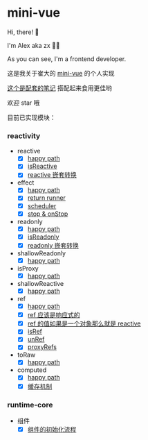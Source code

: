 # mini-vue

Hi, there! 👋

I'm Alex aka zx 👨‍💻

As you can see, I'm a frontend developer.

这是我关于崔大的 [mini-vue](https://github.com/cuixiaorui/mini-vue) 的个人实现

[这个是配套的笔记](https://github.com/zx-projects/mini-vue-docs) 搭配起来食用更佳哟

欢迎 star 哦

目前已实现模块：

### reactivity

- reactive
  - [x] [happy path](https://github.com/zx-projects/mini-vue-docs/blob/main/docs/1.%E5%AE%9E%E7%8E%B0%20effect%20%26%20reactive%20%26%20%E4%BE%9D%E8%B5%96%E6%94%B6%E9%9B%86%20%26%20%E8%A7%A6%E5%8F%91%E4%BE%9D%E8%B5%96.md#21-%E7%BC%96%E5%86%99%E4%B8%80%E4%B8%AA%E5%8D%95%E5%85%83%E6%B5%8B%E8%AF%95)
  - [x] [isReactive](https://github.com/zx-projects/mini-vue-docs/blob/main/docs/6.%20%E5%AE%9E%E7%8E%B0%20isReactive%20%E5%92%8C%20isReadonly.md#1-isreactive-%E6%B5%8B%E8%AF%95%E6%A0%B7%E4%BE%8B)
  - [x] [reactive 嵌套转换](https://github.com/zx-projects/mini-vue-docs/blob/main/docs/7.%20%E5%AE%9E%E7%8E%B0%20reactive%20%E5%92%8C%20readonly%20%E7%9A%84%E5%B5%8C%E5%A5%97%E8%BD%AC%E6%8D%A2.md#1-reactive-%E5%B5%8C%E5%A5%97%E8%BD%AC%E6%8D%A2%E5%8D%95%E5%85%83%E6%B5%8B%E8%AF%95)
- effect
  - [x] [happy path](https://github.com/zx-projects/mini-vue-docs/blob/main/docs/1.%E5%AE%9E%E7%8E%B0%20effect%20%26%20reactive%20%26%20%E4%BE%9D%E8%B5%96%E6%94%B6%E9%9B%86%20%26%20%E8%A7%A6%E5%8F%91%E4%BE%9D%E8%B5%96.md#1-%E7%BC%96%E5%86%99%E5%8D%95%E5%85%83%E6%B5%8B%E8%AF%95)
  - [x] [return runner](https://github.com/zx-projects/mini-vue-docs/blob/main/docs/2.%20%E5%AE%9E%E7%8E%B0%20effect%20%E8%BF%94%E5%9B%9E%20runner.md#1-%E6%B5%8B%E8%AF%95%E6%A0%B7%E4%BE%8B)
  - [x] [scheduler](https://github.com/zx-projects/mini-vue-docs/blob/main/docs/3.%20%E5%AE%9E%E7%8E%B0%20effect%20%E7%9A%84%20scheduler%20%E5%8A%9F%E8%83%BD.md#1-%E6%B5%8B%E8%AF%95%E6%A0%B7%E4%BE%8B)
  - [x] [stop & onStop](https://github.com/zx-projects/mini-vue-docs/blob/main/docs/4.%20%E5%AE%9E%E7%8E%B0%20effect%20%E7%9A%84%20stop%20%E5%8A%9F%E8%83%BD.md#1-stop-%E7%9A%84%E6%B5%8B%E8%AF%95%E6%A0%B7%E4%BE%8B)
- readonly
  - [x] [happy path](https://github.com/zx-projects/mini-vue-docs/blob/main/docs/5.%20%E5%AE%9E%E7%8E%B0%20readonly%20%E5%8A%9F%E8%83%BD.md#1-happy-path-%E5%8D%95%E5%85%83%E6%B5%8B%E8%AF%95)
  - [x] [isReadonly](https://github.com/zx-projects/mini-vue-docs/blob/main/docs/6.%20%E5%AE%9E%E7%8E%B0%20isReactive%20%E5%92%8C%20isReadonly.md#3-isreadonly-%E6%B5%8B%E8%AF%95%E6%A0%B7%E4%BE%8B)
  - [x] [readonly 嵌套转换](https://github.com/zx-projects/mini-vue-docs/blob/main/docs/7.%20%E5%AE%9E%E7%8E%B0%20reactive%20%E5%92%8C%20readonly%20%E7%9A%84%E5%B5%8C%E5%A5%97%E8%BD%AC%E6%8D%A2.md#3-readonly-%E5%B5%8C%E5%A5%97%E6%B5%8B%E8%AF%95%E6%A0%B7%E4%BE%8B)
- shallowReadonly
  - [x] [happy path](https://github.com/zx-projects/mini-vue-docs/blob/main/docs/8.%20%E5%AE%9E%E7%8E%B0%20shallowReadonly.md#1-happy-path-%E6%B5%8B%E8%AF%95%E6%A0%B7%E4%BE%8B)
- isProxy
  - [x] [happy path](https://github.com/zx-projects/mini-vue-docs/blob/main/docs/9.%20%E5%AE%9E%E7%8E%B0%20isProxy.md#1-%E5%8D%95%E6%B5%8B)
- shallowReactive
  - [x] [happy path](https://github.com/zx-projects/mini-vue-docs/blob/main/docs/10.%20%E5%AE%9E%E7%8E%B0%20shallowReactive.md#1-%E5%8D%95%E5%85%83%E6%B5%8B%E8%AF%95)
- ref
  - [x] [happy path](https://github.com/zx-projects/mini-vue-docs/blob/main/docs/11.%20%E5%AE%9E%E7%8E%B0%20ref.md#1-happy-path)
  - [x] [ref 应该是响应式的](https://github.com/zx-projects/mini-vue-docs/blob/main/docs/11.%20%E5%AE%9E%E7%8E%B0%20ref.md#2-ref-%E5%BA%94%E8%AF%A5%E6%98%AF%E5%93%8D%E5%BA%94%E5%BC%8F)
  - [x] [ref 的值如果是一个对象那么就是 reactive](https://github.com/zx-projects/mini-vue-docs/blob/main/docs/11.%20%E5%AE%9E%E7%8E%B0%20ref.md#3-%E5%B5%8C%E5%A5%97-prop-%E5%BA%94%E8%AF%A5%E6%98%AF-reactive-%E7%9A%84)
  - [x] [isRef](https://github.com/zx-projects/mini-vue-docs/blob/main/docs/13.%20%E5%AE%9E%E7%8E%B0%20isRef%20%E5%92%8C%20unRef.md#1-isref)
  - [x] [unRef](https://github.com/zx-projects/mini-vue-docs/blob/main/docs/13.%20%E5%AE%9E%E7%8E%B0%20isRef%20%E5%92%8C%20unRef.md#2-unref)
  - [x] [proxyRefs](https://github.com/zx-projects/mini-vue-docs/blob/main/docs/14.%20%E5%AE%9E%E7%8E%B0%20proxyRefs.md)
- toRaw
  - [x] [happy path](https://github.com/zx-projects/mini-vue-docs/blob/main/docs/12.%20%E5%AE%9E%E7%8E%B0%20toRaw.md#1-happy-path)
- computed
  - [x] [happy path](https://github.com/zx-projects/mini-vue-docs/blob/main/docs/15.%20%E5%AE%9E%E7%8E%B0%20computed.md#1-happy-path)
  - [x] [缓存机制](https://github.com/zx-projects/mini-vue-docs/blob/main/docs/15.%20%E5%AE%9E%E7%8E%B0%20computed.md#2-%E7%BC%93%E5%AD%98%E6%9C%BA%E5%88%B6)

### runtime-core

- 组件
  - [x] [组件的初始化流程](https://github.com/zx-projects/mini-vue-docs/blob/main/docs/16.%20%E7%BB%84%E4%BB%B6%E7%9A%84%E5%88%9D%E5%A7%8B%E5%8C%96%E6%B5%81%E7%A8%8B.md)
